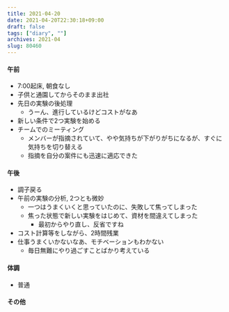 ```yaml
---
title: 2021-04-20
date: 2021-04-20T22:30:18+09:00
draft: false
tags: ["diary", ""]
archives: 2021-04
slug: 80460
---
```

#### 午前
- 7:00起床, 朝食なし
- 子供と通園してからそのまま出社
- 先日の実験の後処理
  - うーん、進行しているけどコストがなあ
- 新しい条件で2つ実験を始める
- チームでのミーティング
  - メンバーが指摘されていて、やや気持ちが下がりがちになるが、すぐに気持ちを切り替える
  - 指摘を自分の案件にも迅速に適応できた
#### 午後
- 調子戻る
- 午前の実験の分析, 2つとも微妙
  - 一つはうまくいくと思っていたのに、失敗して焦ってしまった
  - 焦った状態で新しい実験をはじめて、資材を間違えてしまった
    - 最初からやり直し、反省ですね
- コスト計算等をしながら、2時間残業
- 仕事うまくいかないなあ、モチベーションもわかない
  - 毎日無難にやり過ごすことばかり考えている
#### 体調
- 普通
#### その他
